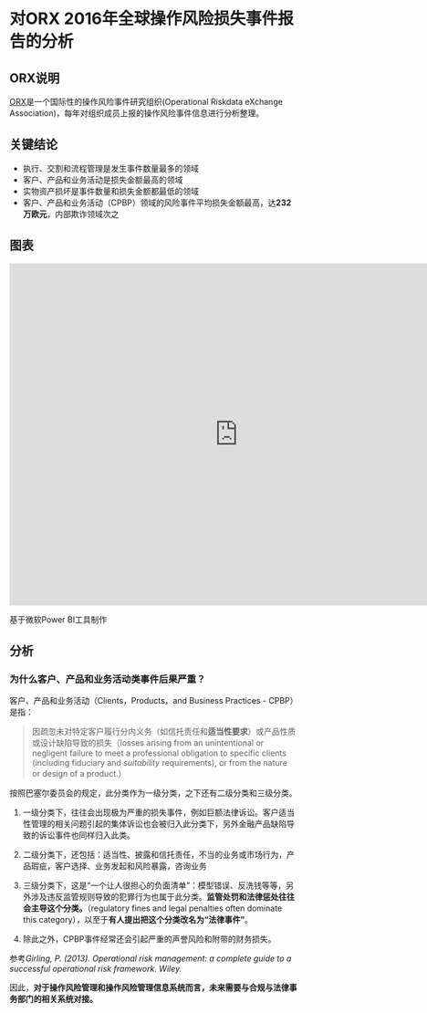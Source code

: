 # 对ORX 2016年全球操作风险损失事件报告的分析

## ORX说明
[ORX](http://www.orx.org)是一个国际性的操作风险事件研究组织(Operational Riskdata eXchange Association)，每年对组织成员上报的操作风险事件信息进行分析整理。

## 关键结论
- 执行、交割和流程管理是发生事件数量最多的领域
- 客户、产品和业务活动是损失金额最高的领域
- 实物资产损坏是事件数量和损失金额都最低的领域
- 客户、产品和业务活动（CPBP）领域的风险事件平均损失金额最高，达**232万欧元**，内部欺诈领域次之

## 图表

<iframe width="800" height="600" src="https://app.powerbi.com/view?r=eyJrIjoiOTRkMzdhM2ItYzdkOS00ZTdjLThjMmMtMDJjZGYyMDBlZGVjIiwidCI6ImM4YTI5NjIzLTAyYWItNDM4Zi1iM2EzLTg3ZjMyMTNlNGUyZiIsImMiOjEwfQ%3D%3D" frameborder="0" allowFullScreen="true"></iframe>


基于微软Power BI工具制作

## 分析
### 为什么**客户、产品和业务活动**类事件后果严重？
客户、产品和业务活动（Clients，Products，and Business Practices - CPBP）是指：
> 因疏忽未对特定客户履行分内义务（如信托责任和**适当性要求**）或产品性质或设计缺陷导致的损失（losses arising from an unintentional or negligent failure to meet a professional obligation to specific clients (including fiduciary and *suitability* requirements), or from the nature or design of a product.）

按照巴塞尔委员会的规定，此分类作为一级分类，之下还有二级分类和三级分类。

1. 一级分类下，往往会出现极为严重的损失事件，例如巨额法律诉讼。客户适当性管理的相关问题引起的集体诉讼也会被归入此分类下，另外金融产品缺陷导致的诉讼事件也同样归入此类。

2. 二级分类下，还包括：适当性、披露和信托责任，不当的业务或市场行为，产品瑕疵，客户选择、业务发起和风险暴露，咨询业务

3. 三级分类下，这是“一个让人很担心的负面清单”：模型错误、反洗钱等等，另外涉及违反监管规则导致的犯罪行为也属于此分类。**监管处罚和法律惩处往往会主导这个分类。**（regulatory fines and legal penalties often dominate this category），以至于**有人提出把这个分类改名为“法律事件”**。

4. 除此之外，CPBP事件经常还会引起严重的声誉风险和附带的财务损失。

参考*Girling, P. (2013). Operational risk management: a complete guide to a successful operational risk framework. Wiley.*

因此，**对于操作风险管理和操作风险管理信息系统而言，未来需要与合规与法律事务部门的相关系统对接。**

